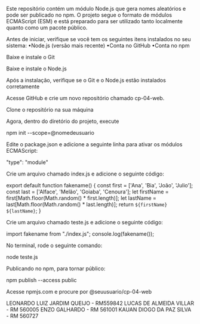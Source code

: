 Este repositório contém um módulo Node.js que gera nomes aleatórios e pode ser publicado no npm. O projeto segue o formato de módulos ECMAScript (ESM) e está preparado para ser utilizado tanto localmente quanto como um pacote público.

Antes de iniciar, verifique se você tem os seguintes itens instalados no seu sistema:
•Node.js (versão mais recente) 
•Conta no GitHub
•Conta no npm 

Baixe e instale o Git

Baixe e instale o Node.js

Após a instalação, verifique se o Git e o Node.js estão instalados corretamente 

Acesse GitHub e crie um novo repositório chamado cp-04-web.

Clone o repositório na sua máquina

Agora, dentro do diretório do projeto, execute

npm init --scope=@nomedeusuario

Edite o package.json e adicione a seguinte linha para ativar os módulos ECMAScript:

"type": "module"

Crie um arquivo chamado index.js e adicione o seguinte código:

export default function fakename() {
    const first = ['Ana', 'Bia', 'João', 'Julio'];
    const last = ['Alface', 'Melão', 'Goiaba', 'Cenoura'];
    let firstName = first[Math.floor(Math.random() * first.length)];
    let lastName = last[Math.floor(Math.random() * last.length)];
    return `${firstName} ${lastName}`;
}

Crie um arquivo chamado teste.js e adicione o seguinte código:

import fakename from "./index.js";
console.log(fakename());

No terminal, rode o seguinte comando:

node teste.js

Publicando no npm, para tornar público:

npm publish --access public

Acesse npmjs.com e procure por @seuusuario/cp-04-web


LEONARDO LUIZ JARDIM QUEIJO - RM559842
LUCAS DE ALMEIDA VILLAR - RM 560005
ENZO GALHARDO - RM 561001
KAUAN DIOGO DA PAZ SILVA - RM 560727

